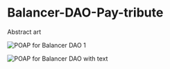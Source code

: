 # Balancer-DAO-Pay-tribute
Abstract art


![POAP for Balancer DAO 1](https://user-images.githubusercontent.com/58570032/142706786-0f72aa4f-e007-478e-9999-fced143ef620.png)


![POAP for Balancer DAO with text](https://user-images.githubusercontent.com/58570032/142706789-c7fac69f-412c-4611-8edb-39f8a5155d5e.png)

